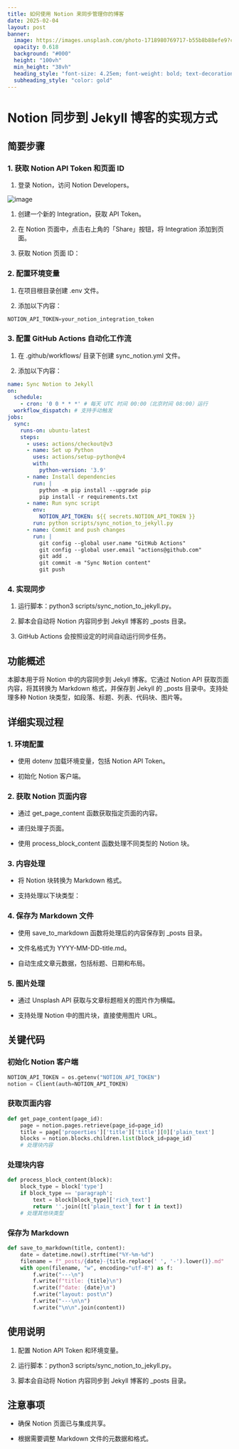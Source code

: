 ```yaml
---
title: 如何使用 Notion 来同步管理你的博客
date: 2025-02-04
layout: post
banner:
  image: https://images.unsplash.com/photo-1718980769717-b55b8b88efe9?crop=entropy&cs=tinysrgb&fit=max&fm=jpg&ixid=M3w2OTIwMzJ8MHwxfHJhbmRvbXx8fHx8fHx8fDE3Mzg3MDc0MzB8&ixlib=rb-4.0.3&q=80&w=1080
  opacity: 0.618
  background: "#000"
  height: "100vh"
  min_height: "38vh"
  heading_style: "font-size: 4.25em; font-weight: bold; text-decoration: underline"
  subheading_style: "color: gold"
---
```


# Notion 同步到 Jekyll 博客的实现方式

## 简要步骤

### 1. 获取 Notion API Token 和页面 ID

1. 登录 Notion，访问 Notion Developers。

![image](https://prod-files-secure.s3.us-west-2.amazonaws.com/a7a0cc5a-89b9-4cda-8686-1fba0ca52f40/d19c1afe-dea5-4312-9333-786b0ba83054/image.png?X-Amz-Algorithm=AWS4-HMAC-SHA256&X-Amz-Content-Sha256=UNSIGNED-PAYLOAD&X-Amz-Credential=ASIAZI2LB466SBMUG4N6%2F20250204%2Fus-west-2%2Fs3%2Faws4_request&X-Amz-Date=20250204T221710Z&X-Amz-Expires=3600&X-Amz-Security-Token=IQoJb3JpZ2luX2VjEB4aCXVzLXdlc3QtMiJIMEYCIQCtEw2%2FqR3BaUGlW2McpSqEHUO6NjXSFXex1Fv2lxkgrgIhANgXLUuaUJmtHxhW9eQkxQ52I1PTaoznkAbifRGyw8WIKv8DCDcQABoMNjM3NDIzMTgzODA1Igz5urw619fpH9yIbicq3AP%2Fp8I8NkJbXtn8xfZjkQygHwUMrXDNZ6vThmQtJCwmtP0QvWTc6bGGWbbdT2HverMkvM7Vi4x%2Fs7zrRXcjLo0T8%2Bfe%2F0SfXKozHISKywbvIKXBVkpgWtWTbYSc5FBYa8m4k4RUAfwrU29aM07tX3iEnICCS10aNrwKxTB3rraNlEUHIqmH0TzhS92OGMY4L%2BEto9cpHDra8sH3CwOTLs5Rm%2B6b%2B5Bxboz%2BZGr7LzSLDuwr4xc0SWDEWo4TkuGZTuKRDrRzzPQCYgqnYbe523AYjFIRHQEE2KcDPuMDCvoTKcgCS%2FJXoXW8fCu4q%2Bp6%2F9h347PbeCs5FgS1twW2VCM7rra3Y8RZFsz4VF21Ehow2SZKbmd6B1medy3fE6s2uCCgLezWNr06CMV3wtCOwmVWo4YxT19c%2BhDnSltRce7Qr0GhnBqgSb4sO81EGCFdKoUlwD3fQ72uvkxS%2F0pzmP9dOmW%2BDuwAwS7U5WRx9GJ0sOYWx7mZ4QlTrjT46ys9maxmXrDmu7htRCXb5sb66jEYQlqMD5l8G%2FT48caGm17SH21gs8wLAqKQpa4ueAboAXaTo8kx4EXhr8TClAQPsbMiJVHxzBm%2BjbCtWY3sQ%2BKnqaG0A8oqenq8luMYhDCEloq9BjqkARJlYc2HatHb6Vio%2BaW419kwkF5SBurWc2P20Yacvhf%2F%2FYbJ4qOlnDDm2q6ZhXD7SYLJrX8VcjdNhCoBQpbHFRunEY50yVRLvFyEmAvphDBupvdy0ilTArFbcAZUvajrc529BDWvYetjF7tCoYZJYqDlDp5itCz0Z4qRif0bq1Yop0G%2F1H4MnH6evROzkEwyMrnpStbcYHnm5KdFSiHyFVvZNOFr&X-Amz-Signature=ffaaeec9a7b17975887dbb274f6d9b87b4f69e2822a6ce2f861d3d0e32024084&X-Amz-SignedHeaders=host&x-id=GetObject)

1. 创建一个新的 Integration，获取 API Token。

1. 在 Notion 页面中，点击右上角的「Share」按钮，将 Integration 添加到页面。

1. 获取 Notion 页面 ID：


### 2. 配置环境变量

1. 在项目根目录创建 .env 文件。

1. 添加以下内容：

```javascript
NOTION_API_TOKEN=your_notion_integration_token
```

### 3. 配置 GitHub Actions 自动化工作流

1. 在 .github/workflows/ 目录下创建 sync_notion.yml 文件。

1. 添加以下内容：

```yaml
name: Sync Notion to Jekyll
on:
  schedule:
    - cron: '0 0 * * *' # 每天 UTC 时间 00:00（北京时间 08:00）运行
  workflow_dispatch: # 支持手动触发
jobs:
  sync:
    runs-on: ubuntu-latest
    steps:
      - uses: actions/checkout@v3
      - name: Set up Python
        uses: actions/setup-python@v4
        with:
          python-version: '3.9'
      - name: Install dependencies
        run: |
          python -m pip install --upgrade pip
          pip install -r requirements.txt
      - name: Run sync script
        env:
          NOTION_API_TOKEN: ${{ secrets.NOTION_API_TOKEN }}
        run: python scripts/sync_notion_to_jekyll.py
      - name: Commit and push changes
        run: |
          git config --global user.name "GitHub Actions"
          git config --global user.email "actions@github.com"
          git add .
          git commit -m "Sync Notion content"
          git push
```

### 4. 实现同步

1. 运行脚本：python3 scripts/sync_notion_to_jekyll.py。

1. 脚本会自动将 Notion 内容同步到 Jekyll 博客的 _posts 目录。

1. GitHub Actions 会按照设定的时间自动运行同步任务。

## 功能概述

本脚本用于将 Notion 中的内容同步到 Jekyll 博客。它通过 Notion API 获取页面内容，将其转换为 Markdown 格式，并保存到 Jekyll 的 _posts 目录中。支持处理多种 Notion 块类型，如段落、标题、列表、代码块、图片等。

## 详细实现过程

### 1. 环境配置

- 使用 dotenv 加载环境变量，包括 Notion API Token。

- 初始化 Notion 客户端。

### 2. 获取 Notion 页面内容

- 通过 get_page_content 函数获取指定页面的内容。

- 递归处理子页面。

- 使用 process_block_content 函数处理不同类型的 Notion 块。

### 3. 内容处理

- 将 Notion 块转换为 Markdown 格式。

- 支持处理以下块类型：


### 4. 保存为 Markdown 文件

- 使用 save_to_markdown 函数将处理后的内容保存到 _posts 目录。

- 文件名格式为 YYYY-MM-DD-title.md。

- 自动生成文章元数据，包括标题、日期和布局。

### 5. 图片处理

- 通过 Unsplash API 获取与文章标题相关的图片作为横幅。

- 支持处理 Notion 中的图片块，直接使用图片 URL。

## 关键代码

### 初始化 Notion 客户端

```python
NOTION_API_TOKEN = os.getenv("NOTION_API_TOKEN")
notion = Client(auth=NOTION_API_TOKEN)
```

### 获取页面内容

```python
def get_page_content(page_id):
    page = notion.pages.retrieve(page_id=page_id)
    title = page['properties']['title']['title'][0]['plain_text']
    blocks = notion.blocks.children.list(block_id=page_id)
    # 处理块内容
```

### 处理块内容

```python
def process_block_content(block):
    block_type = block['type']
    if block_type == 'paragraph':
        text = block[block_type]['rich_text']
        return ''.join([t['plain_text'] for t in text])
    # 处理其他块类型
```

### 保存为 Markdown

```python
def save_to_markdown(title, content):
    date = datetime.now().strftime("%Y-%m-%d")
    filename = f"_posts/{date}-{title.replace(' ', '-').lower()}.md"
    with open(filename, "w", encoding="utf-8") as f:
        f.write("---\n")
        f.write(f"title: {title}\n")
        f.write(f"date: {date}\n")
        f.write("layout: post\n")
        f.write("---\n\n")
        f.write("\n\n".join(content))
```

## 使用说明

1. 配置 Notion API Token 和环境变量。

1. 运行脚本：python3 scripts/sync_notion_to_jekyll.py。

1. 脚本会自动将 Notion 内容同步到 Jekyll 博客的 _posts 目录。

## 注意事项

- 确保 Notion 页面已与集成共享。

- 根据需要调整 Markdown 文件的元数据和格式。